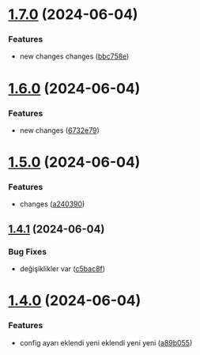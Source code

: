 # [1.7.0](https://github.com/onursabanoglu/release/compare/v1.6.0...v1.7.0) (2024-06-04)


### Features

* new changes changes ([bbc758e](https://github.com/onursabanoglu/release/commit/bbc758e3ce1243c25dc00684fa382ac6c6e6d9ff))

# [1.6.0](https://github.com/onursabanoglu/release/compare/v1.5.0...v1.6.0) (2024-06-04)


### Features

* new changes ([6732e79](https://github.com/onursabanoglu/release/commit/6732e794207c39afb3c9addda3e4875b1bf640aa))

# [1.5.0](https://github.com/onursabanoglu/release/compare/v1.4.1...v1.5.0) (2024-06-04)


### Features

* changes ([a240390](https://github.com/onursabanoglu/release/commit/a240390988eef7d30cfb82e70431481634f9558c))

## [1.4.1](https://github.com/onursabanoglu/release/compare/v1.4.0...v1.4.1) (2024-06-04)


### Bug Fixes

* değişiklikler var ([c5bac8f](https://github.com/onursabanoglu/release/commit/c5bac8f2127d9b8ab8d691c16cdf8ac65f138e3e))

# [1.4.0](https://github.com/onursabanoglu/release/compare/v1.3.0...v1.4.0) (2024-06-04)


### Features

* config ayarı eklendi yeni eklendi yeni yeni ([a89b055](https://github.com/onursabanoglu/release/commit/a89b05539e1819b8130912188f3da7a27695d125))

